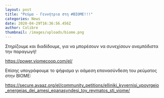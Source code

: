 ```yaml
---
layout: post
title: "Ρεύμα - Γεννήτρια στη #ΒΙΟΜΕ!!!"
categories: News
date: 2020-04-29T16:36:56.456Z
author: Colibre
thumbnail: /images/uploads/biome.png
---
```

Στηρίζουμε και διαδίδουμε, για να μπορέσουν να συνεχίσουν ανεμπόδιστα την παραγωγή!

<https://power.viomecoop.com/el/>

Επίσης υπογράφουμε το ψήφισμα γι αάμεση επανασύνδεση του ρεύματος στην ΒΙΟΜΕ:

<https://secure.avaaz.org/el/community_petitions/elliniki_kyvernisi_ypoyrgeio_energeias_dei_amesi_epanasyndesi_toy_reymatos_sti_viome/>